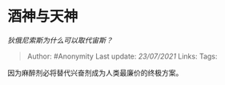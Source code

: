 # 酒神与天神
*狄俄尼索斯为什么可以取代宙斯？*

> Author: #Anonymity
Last update: *23/07/2021* 
Links:
Tags:    



因为麻醉剂必将替代兴奋剂成为人类最廉价的终极方案。



